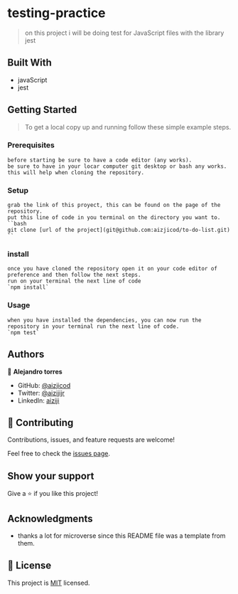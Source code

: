 # testing-practice

> on this project i will be doing test for JavaScript files with the library jest


## Built With

- javaScript
- jest

## Getting Started

>To get a local copy up and running follow these simple example steps.

### Prerequisites
    before starting be sure to have a code editor (any works).
    be sure to have in your locar computer git desktop or bash any works. this will help when cloning the repository.
### Setup
    grab the link of this proyect, this can be found on the page of the repository.
    put this line of code in you terminal on the directory you want to.
    ``bash
    git clone [url of the project](git@github.com:aizjicod/to-do-list.git)
    ``
### install
    once you have cloned the repository open it on your code editor of preference and then follow the next steps. 
    run on your terminal the next line of code 
    `npm install`
   
### Usage
    when you have installed the dependencies, you can now run the repository in your terminal run the next line of code.
    `npm test`

## Authors

👤 **Alejandro torres**

- GitHub: [@aizjicod](https://github.com/aizjicod)
- Twitter: [@aizijijr](https://twitter.com/aizijijr)
- LinkedIn: [aiziji](https://www.linkedin.com/in/aiziji/)


## 🤝 Contributing

Contributions, issues, and feature requests are welcome!

Feel free to check the [issues page](https://github.com/aizjicod/testing-practice/issues).

## Show your support

Give a ⭐️ if you like this project!

## Acknowledgments

- thanks a lot for microverse since this README file was a template from them.

## 📝 License

This project is [MIT](MIT.md) licensed.

